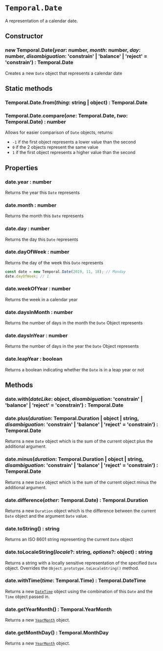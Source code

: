 # `Temporal.Date`

A representation of a calendar date.

## Constructor

### **new Temporal.Date**(_year_: number, _month_: number, _day_: number, _disambiguation_: 'constrain' | 'balance' | 'reject' = 'constrain') : Temporal.Date

Creates a new `Date` object that represents a calendar date

## Static methods

### Temporal.Date.**from**(_thing_: string | object) : Temporal.Date

### Temporal.Date.**compare**(_one_: Temporal.Date, _two_: Temporal.Date) : number

Allows for easier comparison of `Date` objects, returns:

- `-1` if the first object represents a lower value than the second
- `0` if the 2 objects represent the same value
- `1` if the first object represents a higher value than the second

## Properties

### date.**year** : number

Returns the year this `Date` represents

### date.**month** : number

Returns the month this `Date` represents

### date.**day** : number

Returns the day this `Date` represents

### date.**dayOfWeek** : number

Returns the day of the week this `Date` represents

```js
const date = new Temporal.Date(2019, 11, 18); // Monday
date.dayOfWeek; // 1
```

### date.**weekOfYear** : number

Returns the week in a calendar year

### date.**daysInMonth** : number

Returns the number of days in the month the `Date` Object represents

### date.**daysInYear** : number

Returns the number of days in the year the `Date` Object represents

### date.**leapYear** : boolean

Returns a boolean indicating whether the `Date` is in a leap year or not

## Methods

### date.**with**(_dateLike_: object, _disambiguation_: 'constrain' | 'balance' | 'reject' = 'constrain') : Temporal.Date

### date.**plus**(_duration_: Temporal.Duration | object | string, _disambiguation_: 'constrain' | 'balance' | 'reject' = 'constrain') : Temporal.Date

Returns a new `Date` object which is the sum of the current object plus the additional argument.

### date.**minus**(_duration_: Temporal.Duration | object | string, _disambiguation_: 'constrain' | 'balance' | 'reject' = 'constrain') : Temporal.Date

Returns a new `Date` object which is the sum of the current object minus the additional argument.

### date.**difference**(_other_: Temporal.Date) : Temporal.Duration

Returns a new `Duration` object which is the difference between the current `Date` object and the argument `Date` value.

### date.**toString**() : string

Returns an ISO 8601 string representing the current `Date` object

### date.**toLocaleString**(_locale_?: string, _options_?: object) : string

Returns a string with a locally sensitive representation of the specified `Date` object. Overrides the `Object.prototype.toLocaleString()` method.

### date.**withTime**(_time_: Temporal.Time) : Temporal.DateTime

Returns a new [`DateTime`](./DateTime) object using the combination of this `Date` and the `Time` object passed in.

### date.**getYearMonth**() : Temporal.YearMonth

Returns a new [`YearMonth`](./YearMonth) object.

### date.**getMonthDay**() : Temporal.MonthDay

Returns a new [`YearMonth`](./MonthDay) object.
